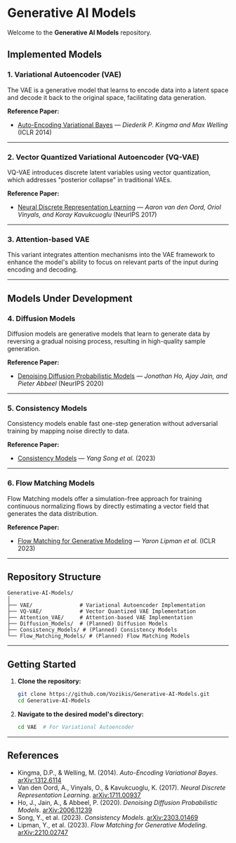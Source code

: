 # Generative AI Models

Welcome to the **Generative AI Models** repository.

## Implemented Models

### 1. Variational Autoencoder (VAE)
The VAE is a generative model that learns to encode data into a latent space and decode it back to the original space, facilitating data generation.

**Reference Paper:**  
- [Auto-Encoding Variational Bayes](https://arxiv.org/abs/1312.6114) — *Diederik P. Kingma and Max Welling* (ICLR 2014)

---

### 2. Vector Quantized Variational Autoencoder (VQ-VAE)
VQ-VAE introduces discrete latent variables using vector quantization, which addresses "posterior collapse" in traditional VAEs.

**Reference Paper:**  
- [Neural Discrete Representation Learning](https://arxiv.org/abs/1711.00937) — *Aaron van den Oord, Oriol Vinyals, and Koray Kavukcuoglu* (NeurIPS 2017)

---

### 3. Attention-based VAE
This variant integrates attention mechanisms into the VAE framework to enhance the model's ability to focus on relevant parts of the input during encoding and decoding.

---

## Models Under Development

### 4. Diffusion Models
Diffusion models are generative models that learn to generate data by reversing a gradual noising process, resulting in high-quality sample generation.

**Reference Paper:**  
- [Denoising Diffusion Probabilistic Models](https://arxiv.org/abs/2006.11239) — *Jonathan Ho, Ajay Jain, and Pieter Abbeel* (NeurIPS 2020)

---

### 5. Consistency Models
Consistency models enable fast one-step generation without adversarial training by mapping noise directly to data.

**Reference Paper:**  
- [Consistency Models](https://arxiv.org/abs/2303.01469) — *Yang Song et al.* (2023)

---

### 6. Flow Matching Models
Flow Matching models offer a simulation-free approach for training continuous normalizing flows by directly estimating a vector field that generates the data distribution.

**Reference Paper:**  
- [Flow Matching for Generative Modeling](https://arxiv.org/abs/2210.02747) — *Yaron Lipman et al.* (ICLR 2023)

---

## Repository Structure

```
Generative-AI-Models/
│
├── VAE/               # Variational Autoencoder Implementation
├── VQ-VAE/            # Vector Quantized VAE Implementation
├── Attention_VAE/     # Attention-based VAE Implementation
├── Diffusion_Models/  # (Planned) Diffusion Models
├── Consistency_Models/ # (Planned) Consistency Models
└── Flow_Matching_Models/ # (Planned) Flow Matching Models
```

---

## Getting Started

1. **Clone the repository:**
   ```bash
   git clone https://github.com/Vozikis/Generative-AI-Models.git
   cd Generative-AI-Models
   ```

2. **Navigate to the desired model's directory:**
   ```bash
   cd VAE  # For Variational Autoencoder
   ```
---

## References
- Kingma, D.P., & Welling, M. (2014). *Auto-Encoding Variational Bayes*. [arXiv:1312.6114](https://arxiv.org/abs/1312.6114)
- Van den Oord, A., Vinyals, O., & Kavukcuoglu, K. (2017). *Neural Discrete Representation Learning*. [arXiv:1711.00937](https://arxiv.org/abs/1711.00937)
- Ho, J., Jain, A., & Abbeel, P. (2020). *Denoising Diffusion Probabilistic Models*. [arXiv:2006.11239](https://arxiv.org/abs/2006.11239)
- Song, Y., et al. (2023). *Consistency Models*. [arXiv:2303.01469](https://arxiv.org/abs/2303.01469)
- Lipman, Y., et al. (2023). *Flow Matching for Generative Modeling*. [arXiv:2210.02747](https://arxiv.org/abs/2210.02747)
